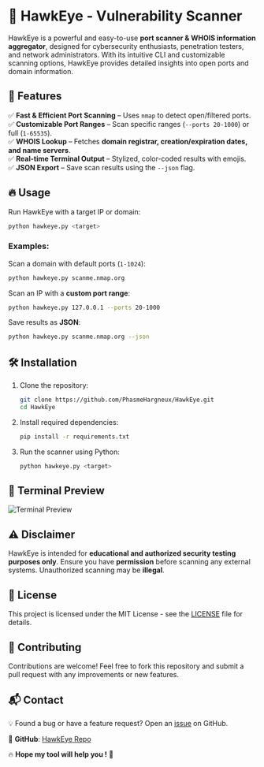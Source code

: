 # 🦅 HawkEye - Vulnerability Scanner

HawkEye is a powerful and easy-to-use **port scanner & WHOIS information aggregator**, designed for cybersecurity enthusiasts, penetration testers, and network administrators. With its intuitive CLI and customizable scanning options, HawkEye provides detailed insights into open ports and domain information.

## 🚀 Features

✅ **Fast & Efficient Port Scanning** – Uses `nmap` to detect open/filtered ports.  
✅ **Customizable Port Ranges** – Scan specific ranges (`--ports 20-1000`) or full (`1-65535`).  
✅ **WHOIS Lookup** – Fetches **domain registrar, creation/expiration dates, and name servers**.  
✅ **Real-time Terminal Output** – Stylized, color-coded results with emojis.  
✅ **JSON Export** – Save scan results using the `--json` flag.

## 🔥 Usage

Run HawkEye with a target IP or domain:
```bash
python hawkeye.py <target>
```

### Examples:

Scan a domain with default ports (`1-1024`):
```bash
python hawkeye.py scanme.nmap.org
```

Scan an IP with a **custom port range**:
```bash
python hawkeye.py 127.0.0.1 --ports 20-1000
```

Save results as **JSON**:
```bash
python hawkeye.py scanme.nmap.org --json
```

## 🛠 Installation

1. Clone the repository:
   ```bash
   git clone https://github.com/PhasmeHargneux/HawkEye.git
   cd HawkEye
   ```
2. Install required dependencies:
   ```bash
   pip install -r requirements.txt
   ```
3. Run the scanner using Python:
   ```bash
   python hawkeye.py <target>
   ```

## 🎨 Terminal Preview

![Terminal Preview](./assets/terminal_preview.png)

## ⚠️ Disclaimer

HawkEye is intended for **educational and authorized security testing purposes only**. Ensure you have **permission** before scanning any external systems. Unauthorized scanning may be **illegal**.

## 📜 License

This project is licensed under the MIT License - see the [LICENSE](LICENSE) file for details.

## 🤝 Contributing

Contributions are welcome! Feel free to fork this repository and submit a pull request with any improvements or new features.

## 📬 Contact

💡 Found a bug or have a feature request? Open an [issue](https://github.com/PhasmeHargneux/HawkEye/issues) on GitHub.

🔗 **GitHub**: [HawkEye Repo](https://github.com/PhasmeHargneux/HawkEye)

🔥 **Hope my tool will help you !** 🚀

